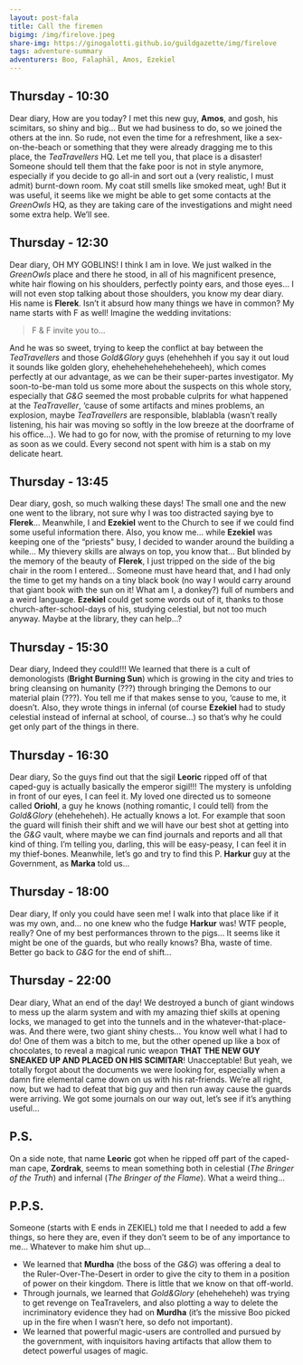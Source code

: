 ```yaml
---
layout: post-fala
title: Call the firemen
bigimg: /img/firelove.jpeg
share-img: https://ginogalotti.github.io/guildgazette/img/firelove
tags: adventure-summary
adventurers: Boo, Falaphäl, Amos, Ezekiel
---
```

## Thursday - 10:30
Dear diary,
How are you today?
I met this new guy, **Amos**, and gosh, his scimitars, so shiny and big… But we had business to do, so we joined the others at the inn. So rude, not even the time for a refreshment, like a sex-on-the-beach or something that they were already dragging me to this place, the _TeaTravellers_ HQ. 
Let me tell you, that place is a disaster! Someone should tell them that the fake poor is not in style anymore, especially if you decide to go all-in and sort out a (very realistic, I must admit) burnt-down room. My coat still smells like smoked meat, ugh! But it was useful, it seems like we might be able to get some contacts at the _GreenOwls_ HQ, as they are taking care of the investigations and might need some extra help. We’ll see.

## Thursday - 12:30
Dear diary,
OH MY GOBLINS! I think I am in love.
We just walked in the _GreenOwls_ place and there he stood, in all of his magnificent presence, white hair flowing on his shoulders, perfectly pointy ears, and those eyes… I will not even stop talking about those shoulders, you know my dear diary.
His name is **Flerek**. Isn’t it absurd how many things we have in common? My name starts with F as well! Imagine the wedding invitations: 

> F & F 
> invite you to…

And he was so sweet, trying to keep the conflict at bay between the _TeaTravellers_ and those _Gold&Glory_ guys (ehehehheh if you say it out loud it sounds like golden glory, eheheheheheheheheheeh), which comes perfectly at our advantage, as we can be their super-partes investigator.
My soon-to-be-man told us some more about the suspects on this whole story, especially that _G&G_ seemed the most probable culprits for what happened at the _TeaTraveller_, ‘cause of some artifacts and mines problems, an explosion, maybe _TeaTravellers_ are responsible, blablabla (wasn’t really listening, his hair was moving so softly in the low breeze at the doorframe of his office…).
We had to go for now, with the promise of returning to my love as soon as we could.
Every second not spent with him is a stab on my delicate heart.

## Thursday - 13:45
Dear diary,
gosh, so much walking these days!
The small one and the new one went to the library, not sure why I was too distracted saying bye to **Flerek**…
Meanwhile, I and **Ezekiel** went to the Church to see if we could find some useful information there.
Also, you know me… while **Ezekiel** was keeping one of the “priests" busy, I decided to wander around the building a while… 
My thievery skills are always on top, you know that… But blinded by the memory of the beauty of **Flerek**, I just tripped on the side of the big chair in the room I entered... Someone must have heard that, and I had only the time to get my hands on a tiny black book (no way I would carry around that giant book with the sun on it! What am I, a donkey?) full of numbers and a weird language. **Ezekiel** could get some words out of it, thanks to those church-after-school-days of his, studying celestial, but not too much anyway. Maybe at the library, they can help…?

## Thursday - 15:30
Dear diary, 
Indeed they could!!!
We learned that there is a cult of demonologists (**Bright Burning Sun**) which is growing in the city and tries to bring cleansing on humanity (???) through bringing the Demons to our material plain (???). You tell me if that makes sense to you, ‘cause to me, it doesn’t.
Also, they wrote things in infernal (of course **Ezekiel** had to study celestial instead of infernal at school, of course…) so that’s why he could get only part of the things in there.

## Thursday - 16:30
Dear diary,
So the guys find out that the sigil **Leoric** ripped off of that caped-guy is actually basically the emperor sigil!!! The mystery is unfolding in front of our eyes, I can feel it.
My loved one directed us to someone called **Oriohl**, a guy he knows (nothing romantic, I could tell) from the _Gold&Glory_ (eheheheheh). He actually knows a lot.
For example that soon the guard will finish their shift and we will have our best shot at getting into the _G&G_ vault, where maybe we can find journals and reports and all that kind of thing.
I’m telling you, darling, this will be easy-peasy, I can feel it in my thief-bones.
Meanwhile, let’s go and try to find this P. **Harkur** guy at the Government, as **Marka** told us… 

## Thursday - 18:00
Dear diary,
If only you could have seen me! I walk into that place like if it was my own, and… no one knew who the fudge **Harkur** was! WTF people, really? One of my best performances thrown to the pigs…
It seems like it might be one of the guards, but who really knows? Bha, waste of time.
Better go back to _G&G_ for the end of shift…

## Thursday - 22:00
Dear diary,
What an end of the day! We destroyed a bunch of giant windows to mess up the alarm system and with my amazing thief skills at opening locks, we managed to get into the tunnels and in the whatever-that-place-was.
And there were, two giant shiny chests… You know well what I had to do! One of them was a bitch to me, but the other opened up like a box of chocolates, to reveal a magical runic weapon **THAT THE NEW GUY SNEAKED UP AND PLACED ON HIS SCIMITAR**! Unacceptable!
But yeah, we totally forgot about the documents we were looking for, especially when a damn fire elemental came down on us with his rat-friends.
We’re all right, now, but we had to defeat that big guy and then run away cause the guards were arriving.
We got some journals on our way out, let’s see if it’s anything useful…

## P.S.
On a side note, that name **Leoric** got when he ripped off part of the caped-man cape, **Zordrak**, seems to mean something both in celestial (_The Bringer of the Truth_) and infernal (_The Bringer of the Flame_). What a weird thing…

## P.P.S.
Someone (starts with E ends in ZEKIEL) told me that I needed to add a few things, so here they are, even if they don’t seem to be of any importance to me… Whatever to make him shut up…

* We learned that **Murdha** (the boss of the _G&G_) was offering a deal to the Ruler-Over-The-Desert in order to give the city to them in a position of power on their kingdom. There is little that we know on that off-world.
* Through journals, we learned that _Gold&Glory_ (eheheheheh) was trying to get revenge on TeaTravelers, and also plotting a way to delete the incriminatory evidence they had on **Murdha** (it’s the missive Boo picked up in the fire when I wasn’t here, so defo not important).
* We learned that powerful magic-users are controlled and pursued by the government, with inquisitors having artifacts that allow them to detect powerful usages of magic. 